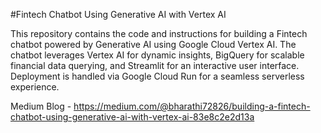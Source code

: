 #Fintech Chatbot Using Generative AI with Vertex AI

This repository contains the code and instructions for building a Fintech chatbot powered by Generative AI using Google Cloud Vertex AI. 
The chatbot leverages Vertex AI for dynamic insights, BigQuery for scalable financial data querying, and Streamlit for an interactive user interface. 
Deployment is handled via Google Cloud Run for a seamless serverless experience.

Medium Blog - https://medium.com/@bharathi72826/building-a-fintech-chatbot-using-generative-ai-with-vertex-ai-83e8c2e2d13a 
